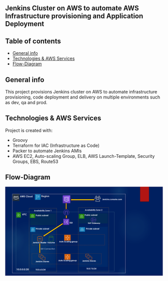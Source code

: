 ## Jenkins Cluster on AWS to automate AWS Infrastructure provisioning and Application Deployment

## Table of contents
* [General info](#general-info)
* [Technologies & AWS Services](#technologies)
* [Flow-Diagram](#flow-diagram)


## General info
This project provisions Jenkins cluster on AWS to automate infrastructure provisioning, code deployment and delivery on
multiple environments such as dev, qa and prod.


## Technologies & AWS Services
Project is created with:
* Groovy
* Terraform for IAC (Infrastructure as Code)
* Packer to automate Jenkins AMIs
* AWS EC2, Auto-scaling Group, ELB, AWS Launch-Template, Security Groups, EBS, Route53

## Flow-Diagram
![Data Flow Diagram for RSVP Feeds](./images/jenkins-diagram.png)